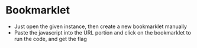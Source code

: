 # Bookmarklet
- Just open the given instance, then create a new bookmarklet manually
- Paste the javascript into the URL portion and click on the bookmarklet to run the code, and get the flag